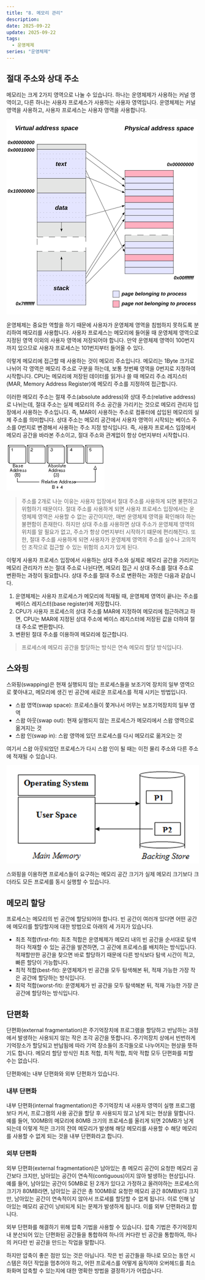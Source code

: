 ```yaml
---
title: "8. 메모리 관리"
description:
date: 2025-09-22
update: 2025-09-22
tags:
  - 운영체제
series: "운영체제"
---
```


## 절대 주소와 상대 주소

메모리는 크게 2가지 영역으로 나눌 수 있습니다.
하나는 운영체제가 사용하는 커널 영역이고, 다른 하나는 사용자 프로세스가 사용하는 사용자 영역입니다.
운영체제는 커널 영역을 사용하고, 사용자 프로세스는 사용자 영역을 사용합니다.

![img.png](img.png)

운영체제는 중요한 역할을 하기 때문에 사용자가 운영체제 영역을 침범하지 못하도록 분리하여 메모리를 사용합니다.
사용자 프로세스는 메모리에 들어올 때 운영체제 영역으로 지정된 영역 이외의 사용자 영역에 저장되어야 합니다.
만약 운영체제 영역이 100번지까지 있으므로 사용자 프로세스는 101번지부터 들어올 수 있다.

이렇게 메모리에 접근할 때 사용하는 것이 메모리 주소입니다. 
메모리는 1Byte 크기로 나뉘어 각 영역은 메모리 주소로 구분을 하는데,
보통 첫번째 영역을 0번지로 지정하여 시작합니다.
CPU는 메모리에 저장된 데이터를 읽거나 쓸 때 메모리 주소 레지스터(MAR, Memory Address Register)에 메모리 주소를 지정하여 접근합니다.

이러한 메모리 주소는 절재 주소(absolute address)와 상대 주소(relative address)로 나뉘는데,
절대 주소는 실제 메모리의 주소 공간을 가리키는 것으로 메모리 관리자 입장에서 사용하는 주소입니다.
즉, MAR이 사용하는 주소로 컴퓨터에 삽입된 메모리의 실제 주소를 의미합니다.
상대 주소는 메모리 공간에서 사용자 영역이 시작되는 베이스 주소를 0번지로 변경해서 사용하는 주소 지정 방식입니다.
즉, 사용자 프로세스 입장에서 메모리 공간을 바라본 주소이고, 절대 주소와 관계없이 항상 0번지부터 시작합니다.

![](img_1.png)

> 주소를 2개로 나눈 이유는 사용자 입장에서 절대 주소를 사용하게 되면 불편하고 위험하기 때문이다.
> 절대 주소를 사용하게 되면 사용자 프로세스 입장에서는 운영체제 영역은 사용할 수 없는 공간이지만,
> 매번 운영체제 영역을 확인해야 하는 불편함이 존재한다.
> 하지만 상대 주소를 사용하면 상대 주소가 운영체제 영역의 위치를 알 필요가 없고,
> 주소가 항상 0번지부터 시작하기 떄문에 편리해진다.
> 또한, 절대 주소를 사용하게 되면 사용자가 운영체제 영역의 주소를 실수나 고의적인 조작으로
> 접근할 수 있는 위험의 소지가 있게 된다.

이렇게 사용자 프로세스 입장에서 사용하는 상대 주소와 실제로 메모리 공간을 가리키는 메모리 관리자가 쓰는 절대 주소로 나뉜다면,
메모리 접근 시 상대 주소를 절대 주소로 변환하는 과정이 필요합니다.
상대 주소를 절대 주소로 변환하는 과정은 다음과 같습니다.
1. 운영체제는 사용자 프로세스가 메모리에 적재될 때, 운영체제 영역이 끝나는 주소를 베이스 레지스터(base register)에 저장합니다.
2. CPU가 사용자 프로세스의 상대 주소를 MAR에 지정하여 메모리에 접근하려고 하면, CPU는 MAR에 지정된 상대 주소에 베이스 레지스터에 저장된 값을 더하여 절대 주소로 변환합니다.
3. 변환된 절대 주소를 이용하여 메모리에 접근합니다.

> 프로세스에 메모리 공간을 할당하는 방식은 연속 메모리 할당 방식입니다.

## 스와핑

스와핑(swapping)은 현재 실행되지 않는 프로세스들을 보조기억 장치의 일부 영역으로 쫓아내고,
메모리에 생긴 빈 공간에 새로운 프로세스를 적재 시키는 방법입니다.

- 스왑 영역(swap space): 프로세스들이 쫓겨나서 머무는 보조기억장치의 일부 영역
- 스왑 아웃(swap out): 현재 실행되지 않는 프로세스가 메모리에서 스왑 영역으로 옮겨지는 것
- 스왑 인(swap in): 스왑 영역에 있던 프로세스를 다시 메모리로 옮겨오는 것

여기서 스왑 아웃되었던 프로세스가 다시 스왑 인이 될 때는 이전 물리 주소와 다른 주소에 적재될 수 있습니다.

![](img_2.png)

스와핑을 이용하면 프로세스들이 요구하는 메모리 공간 크기가 실제 메모리 크기보다 
크더라도 모든 프로세를 동시 실행할 수 있습니다.

## 메모리 할당

프로세스는 메모리의 빈 공간에 할당되어야 합니다.
빈 공간이 여러개 있다면 어떤 공간에 메모리를 할당할지에 대한 방법으로 아래의 세 가지가 있습니다.

- 최초 적합(first-fit): 최초 적합은 운영체제가 메모리 내의 빈 공간을 순서대로 탐색하다 적재할 수 있는 공간을 발견하면,
  그 공간에 프로세스를 배치하는 방식입니다. 적재할만한 공간을 찾으면 바로 할당하기 때문에 다른 방식보다 탐색 시간이 적고, 빠른 할당이 가능합니다.
- 최적 적합(best-fit): 운영체제가 빈 공간을 모두 탐색해본 뒤, 적재 가능한 가장 작은 공간에 할당하는 방식입니다.
- 최악 적합(worst-fit): 운영체제가 빈 공간을 모두 탐색해본 뒤, 적재 가능한 가장 큰 공간에 할당하는 방식입니다.

## 단편화

단편화(external fragmentation)은 주기억장치에 프로그램을 할당하고 반남하는 과정에서 발생하는 사용되지 않는 작은 조각 공간을 뜻합니다.
주기억장치 상에서 빈번하게 기억장소가 할당되고 반납됨에 따라 기억 장소들이 조각들오로 나누어지는 현상을 뜻하기도 합니다.
메모리 할당 방식인 최초 적합, 최적 적합, 최악 적합 모두 단편화를 피할 수는 없습니다.

단편화에는 내부 단편화와 외부 단편화가 있습니다.

### 내부 단편화

내부 단편화(internal fragmentation)은 주기억장치 내 사용자 영역이 실행 프로그램보다 커서,
프로그램의 사용 공간을 할당 후 사용되지 않고 남게 되는 현상을 말합니다.
예를 들어, 100MB의 메모리에 80MB 크기의 프로세스를 올리게 되면 20MB가 남게 되는데
이렇게 적은 크기의 잔여 메모리가 발생해 해당 메모리를 사용할 수 해당 메모리를 사용할 수 없게 되는 것을 내부 단편화라고 합니다.

### 외부 단편화

외부 단편화(external fragmentation)은 남아있는 총 메모리 공간이 요청한 메모리 공간보다 크지만,
남아있는 공간이 연속적(contiguous)이지 않아 발생하는 현상입니다.
예를 들어, 남아있는 공간이 50MB로 된 2개가 있다고 가정하고 올려야하는 프로세스의 크기가 80MB라면,
남아있는 공간은 총 100MB로 요청한 메모리 공간 80MB보다 크지만,
남아있는 공간이 연속적이지 않아서 프로세를 할당할 수 없게 됩니다.
이로 인해 남아있는 메모리 공간이 낭비되게 되는 문제가 발생하게 됩니다.
이를 외부 단편화라고 합니다.

외부 단편화를 해결하기 위해 압축 기법을 사용할 수 있습니다.
압축 기법은 주기억장치 내 분산되어 있는 단편화된 공간들을 통합하여 하나의 커다란 빈 공간을 통합하여,
하나의 커다란 빈 공간을 만드는 작업을 말합니다.

하지만 압축이 좋은 점만 있는 것은 아닙니다.
작은 빈 공간들을 하나로 모으는 동안 시스템은 하던 작업을 멈추어야 하고,
어떤 프로세스를 어떻게 움직여야 오버헤드를 최소화화며 압축할 수 있는지에 대한 명확한 방법을 결정하기가 어렵습니다.

